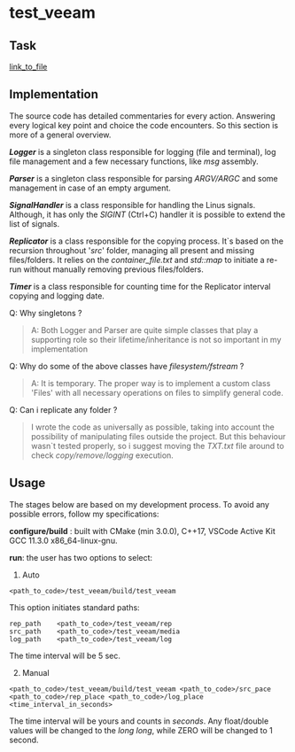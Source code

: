 # test_veeam
## Task
[link_to_file](media/Internal_Development_in_QA_SDET_Team_tesk_task.pdf)
## Implementation
The source code has detailed commentaries for every action. Answering every logical key point and choice the code encounters. So this section is more of a general overview.

___Logger___ is a singleton class responsible for logging (file and terminal), log file management and a few necessary functions, like _msg_ assembly.

___Parser___ is a singleton class responsible for parsing _ARGV/ARGC_ and some management in case of an empty argument.

___SignalHandler___ is a class responsible for handling the Linus signals. Although, it has only the _SIGINT_ (Ctrl+C) handler it is possible to extend the list of signals.

___Replicator___ is a class responsible for the copying process. It`s based on the recursion throughout '_src_' folder, managing all present and missing files/folders. It relies on the _container_file.txt_ and _std::map_ to initiate a re-run without manually removing previous files/folders.

___Timer___ is a class responsible for counting time for the Replicator interval copying and logging date.

Q: Why singletons ?
>A: Both Logger and Parser are quite simple classes that play a supporting role so their lifetime/inheritance is not so important in my implementation

Q: Why do some of the above classes have _filesystem/fstream_ ?
>A: It is temporary. The proper way is to implement a custom class 'Files' with all necessary operations on files to simplify general code.

Q: Can i replicate any folder ?
> I wrote the code as universally as possible, taking into account the possibility of manipulating files outside the project. But this behaviour wasn`t tested properly, so i suggest moving the _TXT.txt_ file around to check _copy/remove/logging_ execution.

## Usage
The stages below are based on my development process. To avoid any possible errors, follow my specifications:

__configure/build__ : built with CMake (min 3.0.0), C++17, VSCode Active Kit GCC 11.3.0 x86_64-linux-gnu.

__run__: the user has two options to select:

1. Auto

```
<path_to_code>/test_veeam/build/test_veeam
```

This option initiates standard paths:

```
rep_path    <path_to_code>/test_veeam/rep
src_path    <path_to_code>/test_veeam/media
log_path    <path_to_code>/test_veeam/log
``` 
The time interval will be 5 sec.

2. Manual

```
<path_to_code>/test_veeam/build/test_veeam <path_to_code>/src_pace <path_to_code>/rep_place <path_to_code>/log_place <time_interval_in_seconds>
```
The time interval will be yours and counts in _seconds_. Any float/double values will be changed to the _long long_, while ZERO will be changed to 1 second.



